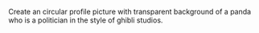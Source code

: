Create an circular profile picture with transparent background of a panda who is a politician in the style of ghibli studios.